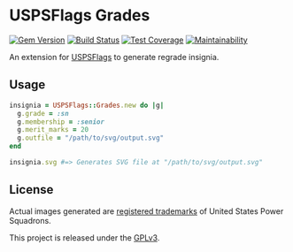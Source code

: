 # USPSFlags Grades

[![Gem Version](https://img.shields.io/gem/v/usps_flags-grades.svg)](https://rubygems.org/gems/usps_flags-grades)
[![Build Status](https://travis-ci.org/jfiander/usps-flags_grades.svg)](https://travis-ci.org/jfiander/usps-flags_grades)
[![Test Coverage](https://api.codeclimate.com/v1/badges/760b824f0edac3316a11/test_coverage)](https://codeclimate.com/github/jfiander/usps-flags_grades/test_coverage)
[![Maintainability](https://api.codeclimate.com/v1/badges/760b824f0edac3316a11/maintainability)](https://codeclimate.com/github/jfiander/usps-flags_grades/maintainability)

An extension for [USPSFlags](https://github.com/jfiander/usps-flags) to generate
regrade insignia.

## Usage

```ruby
insignia = USPSFlags::Grades.new do |g|
  g.grade = :sn
  g.membership = :senior
  g.merit_marks = 20
  g.outfile = "/path/to/svg/output.svg"
end

insignia.svg #=> Generates SVG file at "/path/to/svg/output.svg"
```

## License

Actual images generated are
[registered trademarks](http://www.usps.org/national/itcom/trademark.html) of
United States Power Squadrons.

This project is released under the
[GPLv3](https://raw.github.com/jfiander/usps-flags-grades/master/LICENSE).
